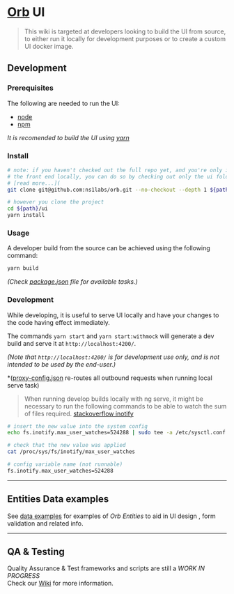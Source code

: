 # <a href="https://github.com/etaques/orb">Orb</a> UI

> This wiki is targeted at developers looking to build the UI from source, to either
> run it locally for development purposes or to create a custom UI docker image.

## Development

### Prerequisites

The following are needed to run the UI:

* [node](https://nodejs.org/en/blog/release/v12.21.0/)
* [npm](https://github.com/npm/cli/tree/v7.22.0)

*It is recomended to build the UI using [yarn](https://www.npmjs.com/package/yarn)*

### Install

```bash
# note: if you haven't checked out the full repo yet, and you're only interested in developing 
# the front end locally, you can do so by checking out only the ui folder.
# [read more...](
git clone git@github.com:ns1labs/orb.git --no-checkout --depth 1 ${path}

# however you clone the project
cd ${path}/ui
yarn install
```

### Usage

A developer build from the source can be achieved using the following command:

```bash
yarn build
```

*(Check [package.json](./package.json) file for available tasks.)*


### Development  

While developing, it is useful to serve UI locally and have your changes to the code having effect immediately.

The commands `yarn start` and `yarn start:withmock` will generate a dev build and serve it at `http://localhost:4200/`.

*(Note that `http://localhost:4200/` is for development use only, and is not intended to be used by the end-user.)*

*([proxy-config.json](./proxy-config.json) re-routes all outbound requests when running local serve task)

> When running develop builds locally with ng serve, it might be necessary to run the following commands to be able to watch the sum of files required.
> [stackoverflow inotify](https://stackoverflow.com/a/55763478)  

```sh
# insert the new value into the system config
echo fs.inotify.max_user_watches=524288 | sudo tee -a /etc/sysctl.conf && sudo sysctl -p

# check that the new value was applied
cat /proc/sys/fs/inotify/max_user_watches

# config variable name (not runnable)
fs.inotify.max_user_watches=524288
```

---

## Entities Data examples

See [data examples](https://github.com/etaques/orb/wiki/Orb-UI---Entities-Data-Examples) for examples of *Orb Entities*
to aid in UI design , form validation and related info.


---  

## QA & Testing

Quality Assurance & Test frameworks and scripts are still a *WORK IN PROGRESS*  
Check our [Wiki](https://github.com/etaques/orb/wiki/UI-QA-Automation-Tags) for more information.
